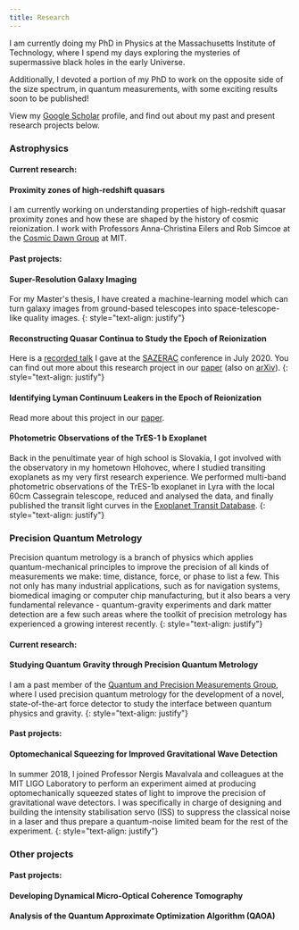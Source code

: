 ```yaml
---
title: Research
---
```


I am currently doing my PhD in Physics at the Massachusetts Institute of Technology, where I spend my days exploring the mysteries of supermassive black holes in the early Universe. 

Additionally, I devoted a portion of my PhD to work on the opposite side of the size spectrum, in quantum measurements, with some exciting results soon to be published!

View my [Google Scholar](https://scholar.google.sk/citations?user=pYkzjmMAAAAJ&hl=en&oi=ao) profile, and find out about my past and present research projects below.

### Astrophysics

#### Current research:

#### Proximity zones of high-redshift quasars

I am currently working on understanding properties of high-redshift quasar proximity zones and how these are shaped by the history of cosmic reionization. I work with Professors Anna-Christina Eilers and Rob Simcoe at the [Cosmic Dawn Group](http://www.mit.edu/~eilers/index.html) at MIT.

#### Past projects:

#### Super-Resolution Galaxy Imaging

For my Master's thesis, I have created a machine-learning model which can turn galaxy images from ground-based telescopes into space-telescope-like quality images.
{: style="text-align: justify"}

#### Reconstructing Quasar Continua to Study the Epoch of Reionization

Here is a [recorded talk](http://sazerac-conference.org/2020/talks.html) I gave at the [SAZERAC](http://sazerac-conference.org/2020/) conference in July 2020. You can find out more about this research project in our [paper](https://academic.oup.com/mnras/article-abstract/493/3/4256/5741730?redirectedFrom=fulltext) (also on [arXiv](https://arxiv.org/abs/1912.01050)).
{: style="text-align: justify"}

#### Identifying Lyman Continuum Leakers in the Epoch of Reionization

Read more about this project in our [paper](https://arxiv.org/abs/2005.01734).

#### Photometric Observations of the TrES-1 b Exoplanet

Back in the penultimate year of high school is Slovakia, I got involved with the observatory in my hometown Hlohovec, where I studied transiting exoplanets as my very first research experience. We performed multi-band photometric observations of the TrES-1b exoplanet in Lyra with the local 60cm Cassegrain telescope, reduced and analysed the data, and finally published the transit light curves in the [Exoplanet Transit Database](http://var2.astro.cz/ETD/).
{: style="text-align: justify"}

### Precision Quantum Metrology

Precision quantum metrology is a branch of physics which applies quantum-mechanical principles to improve the precision of all kinds of measurements we make: time, distance, force, or phase to list a few. This not only has many industrial applications, such as for navigation systems, biomedical imaging or computer chip manufacturing, but it also bears a very fundamental relevance - quantum-gravity experiments and dark matter detection are a few such areas where the toolkit of precision metrology has experienced a growing interest recently.
{: style="text-align: justify"}

#### Current research:

#### Studying Quantum Gravity through Precision Quantum Metrology

I am a past member of the [Quantum and Precision Measurements Group](precision.mit.edu), where I used precision quantum metrology for the development of a novel, state-of-the-art force detector to study the interface between quantum physics and gravity.
{: style="text-align: justify"}

#### Past projects:

#### Optomechanical Squeezing for Improved Gravitational Wave Detection

In summer 2018, I joined Professor Nergis Mavalvala and colleagues at the MIT LIGO Laboratory to perform an experiment aimed at producing optomechanically squeezed states of light to improve the precision of gravitational wave detectors. I was specifically in charge of designing and building the intensity stabilisation servo (ISS) to suppress the classical noise in a laser and thus prepare a quantum-noise limited beam for the rest of the experiment.
{: style="text-align: justify"}

### Other projects

#### Past projects:

#### Developing Dynamical Micro-Optical Coherence Tomography

#### Analysis of the Quantum Approximate Optimization Algorithm (QAOA)

